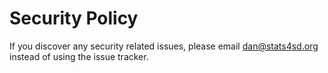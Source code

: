 # Security Policy

If you discover any security related issues, please email dan@stats4sd.org instead of using the issue tracker.
